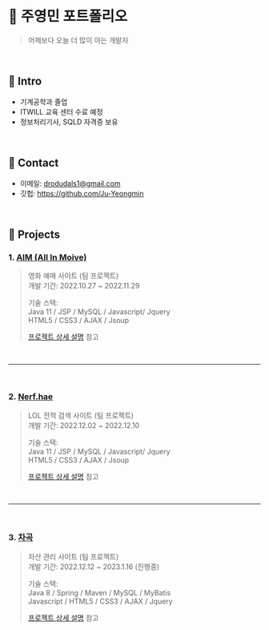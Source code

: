 # 🌟 주영민 포트폴리오
>어제보다 오늘 더 많이 아는 개발자

</br>

## :pushpin: Intro
- 기계공학과 졸업
- ITWILL 교육 센터 수료 예정
- 정보처리기사, SQLD 자격증 보유

</br>

## :pushpin: Contact
- 이메일: drodudals1@gmail.com
- 깃헙: https://github.com/Ju-Yeongmin

</br>

## :pushpin: Projects
### 1. [AIM (All In Moive)](https://github.com/Ju-Yeongmin/AIM_Project_team3)
>영화 예매 사이트 (팀 프로젝트)  
>개발 기간: 2022.10.27 ~ 2022.11.29  
>  
>기술 스택:  
>Java 11 / JSP / MySQL / Javascript/ Jquery  
>HTML5 / CSS3 / AJAX / Jsoup
>  
>[프로젝트 상세 설명](https://github.com/Ju-Yeongmin/AIM_Project_team3) 참고

<br>

---

<br>

### 2. [Nerf.hae](https://github.com/Ju-Yeongmin/LOL_Nerf_project_JSP)
>LOL 전적 검색 사이트 (팀 프로젝트)  
>개발 기간: 2022.12.02 ~ 2022.12.10  
>  
>기술 스택:  
>Java 11 / JSP / MySQL / Javascript/ Jquery  
>HTML5 / CSS3 / AJAX / Jsoup 
>  
>[프로젝트 상세 설명](https://github.com/Ju-Yeongmin/LOL_Nerf_project_JSP) 참고

<br>

---

<br>

### 3. [차곡](https://github.com/Ju-Yeongmin/Final_Project_Team2)
>자산 관리 사이트 (팀 프로젝트)  
>개발 기간: 2022.12.12 ~ 2023.1.16 (진행중)  
>  
>기술 스택:  
>Java 8 / Spring / Maven / MySQL / MyBatis  
>Javascript / HTML5 / CSS3 / AJAX / Jquery
>  
>[프로젝트 상세 설명](https://github.com/Ju-Yeongmin/Final_Project_Team2) 참고
